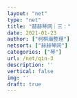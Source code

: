 ```yaml
---
layout: "net"
type: "net"
title: "赫赫琴网｜三："
date: 2021-01-23
author: ["柯棋瀚整理"]
netsort: ["赫赫琴网"]
categories: ["琴"]
url: /net/qin-3
description: ''
vertical: false
img: ''
draft: true
---
```



